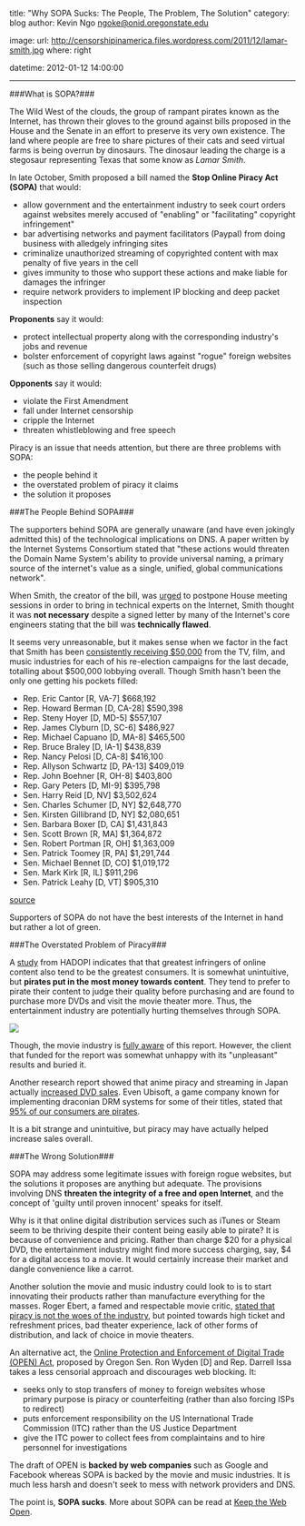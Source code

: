 title: "Why SOPA Sucks: The People, The Problem, The Solution"
category: blog
author: Kevin Ngo <ngoke@onid.oregonstate.edu>

image:
    url: http://censorshipinamerica.files.wordpress.com/2011/12/lamar-smith.jpg
    where: right

datetime: 2012-01-12 14:00:00

---

###What is SOPA?###

The Wild West of the clouds, the group of rampant pirates known as the Internet,
has thrown their gloves to the ground against bills proposed in the House and
the Senate in an effort to preserve its very own existence. The land where
people are free to share pictures of their cats and seed virtual farms is being
overrun by dinosaurs. The dinosaur leading the charge is a stegosaur
representing Texas that some know as *Lamar Smith*.

In late October, Smith proposed a bill named the **Stop Online Piracy Act
(SOPA)** that would:

- allow government and the entertainment industry to seek court orders against
  websites merely accused of "enabling" or "facilitating" copyright
  infringement"
- bar advertising networks and payment facilitators (Paypal) from doing business
  with alledgely infringing sites
- criminalize unauthorized streaming of copyrighted content with max penalty of
  five years in the cell
- gives immunity to those who support these actions and make liable for damages
  the infringer
- require network providers to implement IP blocking and deep packet inspection

**Proponents** say it would:

- protect intellectual property along with the corresponding industry's jobs
  and revenue
- bolster enforcement of copyright laws against "rogue" foreign websites (such
  as those selling dangerous counterfeit drugs)

**Opponents** say it would:

- violate the First Amendment
- fall under Internet censorship
- cripple the Internet
- threaten whistleblowing and free speech

Piracy is an issue that needs attention, but there are three problems with SOPA:

- the people behind it
- the overstated problem of piracy it claims
- the solution it proposes

###The People Behind SOPA###

The supporters behind SOPA are generally unaware (and have even jokingly admitted
this) of the technological implications on DNS. A paper written by the Internet
Systems Consortium stated that "these actions would threaten the Domain Name
System's ability to provide universal naming, a primary source of the
internet's value as a single, unified, global communications network".

When Smith, the creator of the bill, was [urged][wired] to postpone House meeting sessions
in order to bring in technical experts on the Internet, Smith thought it was **not
necessary** despite a signed letter by many of the Internet's core engineers stating
that the bill was **technically flawed**.

It seems very unreasonable, but it makes sense when we factor in the fact that
Smith has been [consistently receiving $50,000][slashdot] from the TV, film,
and music industries for each of his re-election campaigns for the last decade,
totalling about $500,000 lobbying overall. Though Smith hasn't been the only
one getting his pockets filled:

- Rep. Eric Cantor [R, VA-7]  $668,192
- Rep. Howard Berman [D, CA-28]   $590,398
- Rep. Steny Hoyer [D, MD-5]  $557,107
- Rep. James Clyburn [D, SC-6]    $486,927
- Rep. Michael Capuano [D, MA-8]  $465,500
- Rep. Bruce Braley [D, IA-1]     $438,839
- Rep. Nancy Pelosi [D, CA-8]     $416,100
- Rep. Allyson Schwartz [D, PA-13]    $409,019
- Rep. John Boehner [R, OH-8]     $403,800
- Rep. Gary Peters [D, MI-9]  $395,798
- Sen. Harry Reid [D, NV]     $3,502,624
- Sen. Charles Schumer [D, NY]    $2,648,770
- Sen. Kirsten Gillibrand [D, NY]     $2,080,651
- Sen. Barbara Boxer [D, CA]  $1,431,843
- Sen. Scott Brown [R, MA]    $1,364,872
- Sen. Robert Portman [R, OH]     $1,363,009
- Sen. Patrick Toomey [R, PA]     $1,291,744
- Sen. Michael Bennet [D, CO]     $1,019,172
- Sen. Mark Kirk [R, IL]  $911,296
- Sen. Patrick Leahy [D, VT]  $905,310

[source](opencongress)

Supporters of SOPA do not have the best interests of the Internet in hand but
rather a lot of green.

[slashdot]:http://politics.slashdot.org/story/11/12/18/1836249/sopa-creator-in-tvfilmmusic-industrys-pocket
[opencongress]:http://www.opencongress.org/bill/112-h3261/
[wired]:http://www.wired.com/threatlevel/2011/12/sopa-vote-delayed/

###The Overstated Problem of Piracy###

A [study][techdirt] from HADOPI indicates that that greatest infringers of
online content also tend to be the greatest consumers. It is somewhat
unintuitive, but **pirates put in the most money towards content**. They tend
to prefer to pirate their content to judge their quality before purchasing and
are found to purchase more DVDs and visit the movie theater more. Thus, the
entertainment industry are potentially hurting themselves through SOPA.

<div class="base-image">
    <img src="http://i.imgur.com/RvXCO.png">
</div>

Though, the movie industry is [fully aware][geek] of this report. However, the
client that funded for the report was somewhat unhappy with its "unpleasant"
results and buried it.

Another research report showed that anime piracy and streaming in Japan
actually [increased DVD sales][geek2]. Even Ubisoft, a game company known for
implementing draconian DRM systems for some of their titles, stated that [95%
of our consumers are pirates][ubisoft].

It is a bit strange and unintuitive, but piracy may have actually helped
increase sales overall.

[techdirt]:http://www.techdirt.com/articles/20110727/16233815292/another-day-another-study-that-says-pirates-are-best-customers-this-time-hadopi.shtml
[geek]:http://www.geek.com/articles/geek-cetera/movie-industry-bins-report-proving-pirates-are-great-consumers-20110720/
[geek2]:http://www.geek.com/articles/news/anime-piracy-and-streaming-found-to-increase-dvd-sales-in-japan-2011027/
[ubisoft]:http://mmofallout.com/2011/11/24/ubisoft-95-of-our-consumers-are-pirates/

###The Wrong Solution###

SOPA may address some legitimate issues with foreign rogue websites, but the
solutions it proposes are anything but adequate. The provisions involving DNS
**threaten the integrity of a free and open Internet**, and the concept of 'guilty
until proven innocent' speaks for itself.

Why is it that online digital distribution services such as iTunes or Steam
seem to be thriving despite their content being easily able to pirate? It is
because of convenience and pricing. Rather than charge $20 for a physical DVD,
the entertainment industry might find more success charging, say, $4 for a
digital access to a movie. It would certainly increase their market and dangle
convenience like a carrot.

Another solution the movie and music industry could look to is to start
innovating their products rather than manufacture everything for the masses.
Roger Ebert, a famed and respectable movie critic, [stated that piracy is not
the woes of the industry][ebert], but pointed towards high ticket and
refreshment prices, bad theater experience, lack of other forms of
distribution, and lack of choice in movie theaters.

An alternative act, the [Online Protection and Enforcement of Digital Trade
(OPEN) Act][open], proposed by Oregon Sen. Ron Wyden [D] and Rep. Darrell Issa takes a
less censorial approach and discourages web blocking. It:

- seeks only to stop transfers of money to foreign websites whose primary
  purpose is piracy or counterfeiting (rather than also forcing ISPs to
  redirect)
- puts enforcement responsibility on the US International Trade Commission
  (ITC) rather than the US Justice Department
- give the ITC power to collect fees from complaintains and to hire personnel
  for investigations

The draft of OPEN is **backed by web companies** such as Google and Facebook
whereas SOPA is backed by the movie and music industries. It is much less harsh
and doesn't seek to mess with network providers and DNS.

The point is, **SOPA sucks**. More about SOPA can be read at [Keep the Web Open][ktwo].

[ebert]:http://www.rogerebert.com/apps/pbcs.dll/article?AID=/20111228/COMMENTARY/111229973/
[open]:http://en.wikipedia.org/wiki/Online_Protection_and_Enforcement_of_Digital_Trade_Act
[ktwo]:http://keepthewebopen.com/

